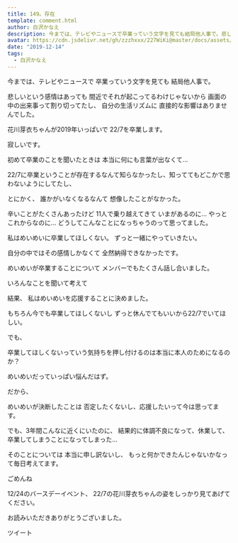 ```yaml
---
title: 149。存在
template: comment.html
author: 白沢かなえ
description: 今までは、テレビやニュースで卒業っていう文字を見ても結局他人事で。悲しいという感情はあっても間近でそれが起こってるわけじゃないから画面の中の出来事って割り切ってたし、自分の生活...
avatar: https://cdn.jsdelivr.net/gh/zzzhxxx/227WiKi@master/docs/assets/photo/avatar/kanae.jpg
date: "2019-12-14"
tags:
  - 白沢かなえ
---
```













今までは、テレビやニュースで
卒業っていう文字を見ても
結局他人事で。




悲しいという感情はあっても
間近でそれが起こってるわけじゃないから
画面の中の出来事って割り切ってたし、
自分の生活リズムに
直接的な影響はありませんでした。
















花川芽衣ちゃんが2019年いっぱいで
22/7を卒業します。


















寂しいです。
















初めて卒業のことを聞いたときは
本当に何にも言葉が出なくて…





22/7に卒業ということが存在するなんて知らなかったし、知っててもどこかで思わないようにしてたし、

とにかく、
誰かがいなくなるなんて
想像したことがなかった。






辛いことがたくさんあったけど
11人で乗り越えてきて
いまがあるのに…
やっとこれからなのに…
どうしてこんなことになっちゃうのって思ってました。











私はめいめいに卒業してほしくない。
ずっと一緒にやっていきたい。





自分の中ではその感情しかなくて
全然納得できなかったです。


























めいめいが卒業することについて
メンバーでもたくさん話し合いました。










いろんなことを聞いて考えて
































結果、
私はめいめいを応援することに決めました。













もちろん今でも卒業してほしくないし
ずっと休んでてもいいから22/7でいてほしい。









でも、

卒業してほしくないっていう気持ちを押し付けるのは本当に本人のためになるのか？








めいめいだっていっぱい悩んだはず。







だから、

めいめいが決断したことは
否定したくないし、応援したいって今は思ってます。
















でも、3年間こんなに近くにいたのに、
結果的に体調不良になって、休業して、卒業してしまうことになってしまった…




そのことについては
本当に申し訳ないし、
もっと何かできたんじゃないかなって毎日考えてます。







ごめんね
















12/24のバースデーイベント、
22/7の花川芽衣ちゃんの姿をしっかり見てあげてください。













お読みいただきありがとうございました。


ツイート



